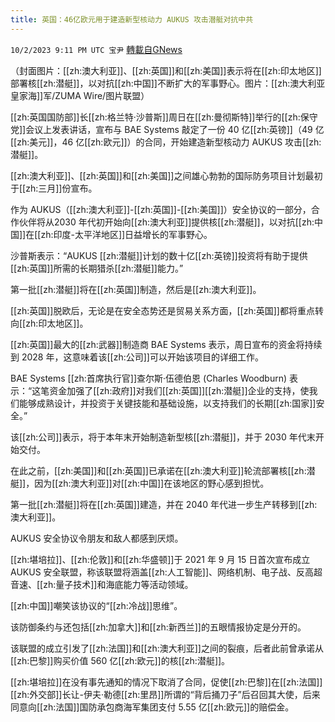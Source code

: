 ```yaml
---
title: 英国：46亿欧元用于建造新型核动力 AUKUS 攻击潜艇对抗中共
---
```

`10/2/2023 9:11 PM UTC 宝尹` [轉載自GNews](https://gnews.org/articles/1771116)

（封面图片：[[zh:澳大利亚]]、[[zh:英国]]和[[zh:美国]]表示将在[[zh:印太地区]]部署核[[zh:潜艇]]，以对抗[[zh:中国]]不断扩大的军事野心。图片：[[zh:澳大利亚皇家海]]军/ZUMA Wire/图片联盟）

[[zh:英国国防部]]长[[zh:格兰特·沙普斯]]周日在[[zh:曼彻斯特]]举行的[[zh:保守党]]会议上发表讲话，宣布与 BAE Systems 敲定了一份 40 亿[[zh:英镑]]（49 亿[[zh:美元]]，46 亿[[zh:欧元]]）的合同，开始建造新型核动力 AUKUS 攻击[[zh:潜艇]]。

[[zh:澳大利亚]]、[[zh:英国]]和[[zh:美国]]之间雄心勃勃的国际防务项目计划最初于[[zh:三月]]份宣布。

作为 AUKUS（[[zh:澳大利亚]]-[[zh:英国]]-[[zh:美国]]）安全协议的一部分，合作伙伴将从2030 年代初开始向[[zh:澳大利亚]]提供核[[zh:潜艇]]，以对抗[[zh:中国]]在[[zh:印度-太平洋地区]]日益增长的军事野心。

沙普斯表示：“AUKUS [[zh:潜艇]]计划的数十亿[[zh:英镑]]投资将有助于提供[[zh:英国]]所需的长期猎杀[[zh:潜艇]]能力。”

第一批[[zh:潜艇]]将在[[zh:英国]]制造，然后是[[zh:澳大利亚]]。

[[zh:英国]]脱欧后，无论是在安全态势还是贸易关系方面，[[zh:英国]]都将重点转向[[zh:印太地区]]。

[[zh:英国]]最大的[[zh:武器]]制造商 BAE Systems 表示，周日宣布的资金将持续到 2028 年，这意味着该[[zh:公司]]可以开始该项目的详细工作。

BAE Systems [[zh:首席执行官]]查尔斯·伍德伯恩 (Charles Woodburn) 表示：“这笔资金加强了[[zh:政府]]对我们[[zh:英国]][[zh:潜艇]]企业的支持，使我们能够成熟设计，并投资于关键技能和基础设施，以支持我们的长期[[zh:国家]]安全。”

该[[zh:公司]]表示，将于本年末开始制造新型核[[zh:潜艇]]，并于 2030 年代末开始交付。

在此之前，[[zh:美国]]和[[zh:英国]]已承诺在[[zh:澳大利亚]]轮流部署核[[zh:潜艇]]，因为[[zh:澳大利亚]]对[[zh:中国]]在该地区的野心感到担忧。

第一批[[zh:潜艇]]将在[[zh:英国]]建造，并在 2040 年代进一步生产转移到[[zh:澳大利亚]]。

AUKUS 安全协议令朋友和敌人都感到厌烦。

[[zh:堪培拉]]、[[zh:伦敦]]和[[zh:华盛顿]]于 2021 年 9 月 15 日首次宣布成立 AUKUS 安全联盟，称该联盟将涵盖[[zh:人工智能]]、网络机制、电子战、反高超音速、[[zh:量子技术]]和海底能力等活动领域。

[[zh:中国]]嘲笑该协议的“[[zh:冷战]]思维”。

该防御条约与还包括[[zh:加拿大]]和[[zh:新西兰]]的五眼情报协定是分开的。

该联盟的成立引发了[[zh:法国]]和[[zh:澳大利亚]]之间的裂痕，后者此前曾承诺从[[zh:巴黎]]购买价值 560 亿[[zh:欧元]]的核[[zh:潜艇]]。

[[zh:堪培拉]]在没有事先通知的情况下取消了合同，促使[[zh:巴黎]]在[[zh:法国]][[zh:外交部]]长让-伊夫·勒德[[zh:里昂]]所谓的“背后捅刀子”后召回其大使，后来同意向[[zh:法国]]国防承包商海军集团支付 5.55 亿[[zh:欧元]]的赔偿金。
